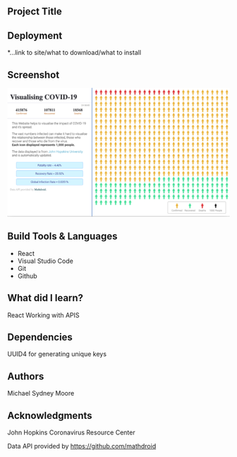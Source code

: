 ## Project Title

## Deployment

\*...link to site/what to download/what to install

## Screenshot

![](screenshot/corono-app-screenshot.png)

## Build Tools & Languages

- React
- Visual Studio Code
- Git
- Github

## What did I learn?

React
Working with APIS

## Dependencies

UUID4 for generating unique keys

## Authors

Michael Sydney Moore

## Acknowledgments

John Hopkins Coronavirus Resource Center

Data API provided by https://github.com/mathdroid
